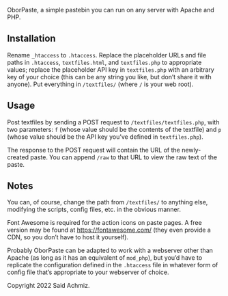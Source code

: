 OborPaste, a simple pastebin you can run on any server with Apache and PHP.

## Installation

Rename `_htaccess` to `.htaccess`. Replace the placeholder URLs and file paths in `.htaccess`, `textfiles.html`, and `textfiles.php` to appropriate values; replace the placeholder API key in `textfiles.php` with an arbitrary key of your choice (this can be any string you like, but don’t share it with anyone). Put everything in `/textfiles/` (where `/` is your web root).

## Usage

Post textfiles by sending a POST request to `/textfiles/textfiles.php`, with two parameters: `f` (whose value should be the contents of the textfile) and `p` (whose value should be the API key you’ve defined in `textfiles.php`).

The response to the POST request will contain the URL of the newly-created paste. You can append `/raw` to that URL to view the raw text of the paste.

## Notes

You can, of course, change the path from `/textfiles/` to anything else, modifying the scripts, config files, etc. in the obvious manner.

Font Awesome is required for the action icons on paste pages. A free version may be found at https://fontawesome.com/ (they even provide a CDN, so you don’t have to host it yourself).

Probably OborPaste can be adapted to work with a webserver other than Apache (as long as it has an equivalent of `mod_php`), but you’d have to replicate the configuration defined in the `.htaccess` file in whatever form of config file that’s appropriate to your webserver of choice.

Copyright 2022 Said Achmiz.
